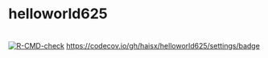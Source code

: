 # helloworld625
# 
<!-- badges: start -->
[![R-CMD-check](https://github.com/haisx/helloworld625/workflows/R-CMD-check/badge.svg)](https://github.com/haisx/helloworld625/actions)
https://codecov.io/gh/haisx/helloworld625/settings/badge
<!-- badges: end -->
